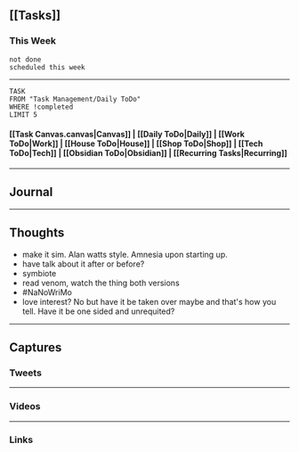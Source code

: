## [[Tasks]]

### This Week

```tasks
not done
scheduled this week
```

---
```dataview
TASK
FROM "Task Management/Daily ToDo"
WHERE !completed
LIMIT 5
```


#### [[Task Canvas.canvas|Canvas]] | [[Daily ToDo|Daily]] | [[Work ToDo|Work]] |  [[House ToDo|House]] |  [[Shop ToDo|Shop]] | [[Tech ToDo|Tech]] | [[Obsidian ToDo|Obsidian]] | [[Recurring Tasks|Recurring]] 
---
## Journal

---
## Thoughts

- make it sim. Alan watts style. Amnesia upon starting up.
- have talk about it after or before?
- symbiote
- read venom, watch the thing both versions
- #NaNoWriMo 
- love interest? No but have it be taken over maybe and that's how you tell. Have it be one sided and unrequited?

---
## Captures

### Tweets

---
### Videos

---
### Links




